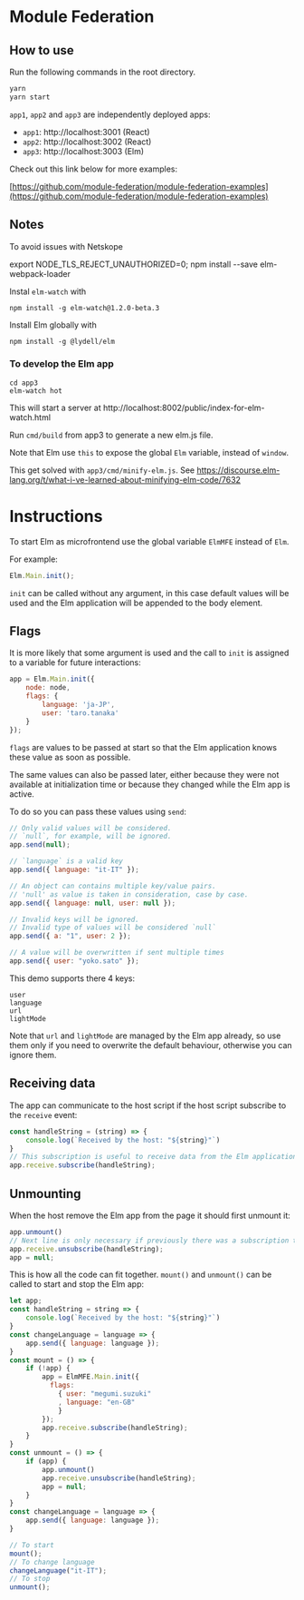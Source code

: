 # Module Federation

## How to use

Run the following commands in the root directory.

```bash
yarn
yarn start
```

`app1`, `app2` and `app3` are independently deployed apps:

- `app1`: http://localhost:3001 (React)
- `app2`: http://localhost:3002 (React)
- `app3`: http://localhost:3003 (Elm)

Check out this link below for more examples:

[https://github.com/module-federation/module-federation-examples](https://github.com/module-federation/module-federation-examples)

## Notes

To avoid issues with Netskope

export NODE_TLS_REJECT_UNAUTHORIZED=0; npm install --save elm-webpack-loader

Instal `elm-watch` with

```
npm install -g elm-watch@1.2.0-beta.3
```

Install Elm globally with

```
npm install -g @lydell/elm
```

### To develop the Elm app

```
cd app3
elm-watch hot
```

This will start a server at http://localhost:8002/public/index-for-elm-watch.html

Run `cmd/build` from app3 to generate a new elm.js file.

Note that Elm use `this` to expose the global `Elm` variable, instead of `window`.

This get solved with `app3/cmd/minify-elm.js`.
See https://discourse.elm-lang.org/t/what-i-ve-learned-about-minifying-elm-code/7632

# Instructions

To start Elm as microfrontend use the global variable `ElmMFE` instead of `Elm`.

For example:

```JavaScript
Elm.Main.init();
```

`init` can be called without any argument, in this case default values will be used and the Elm application will be appended to the body element.

## Flags


It is more likely that some argument is used and the call to `init` is assigned to a variable for future interactions:

```JavaScript
app = Elm.Main.init({
    node: node,
    flags: {
        language: 'ja-JP',
        user: 'taro.tanaka'
    }
});
```

`flags` are values to be passed at start so that the Elm application knows these value as soon as possible.

The same values can also be passed later, either because they were not available at initialization time or because they changed while the Elm app is active.

To do so you can pass these values using `send`:

```JavaScript
// Only valid values will be considered.
// `null`, for example, will be ignored.
app.send(null);

// `language` is a valid key
app.send({ language: "it-IT" });

// An object can contains multiple key/value pairs.
// 'null' as value is taken in consideration, case by case.
app.send({ language: null, user: null });

// Invalid keys will be ignored.
// Invalid type of values will be considered `null`
app.send({ a: "1", user: 2 });

// A value will be overwritten if sent multiple times
app.send({ user: "yoko.sato" });
```

This demo supports there 4 keys:

```
user
language
url
lightMode
```

Note that `url` and `lightMode` are managed by the Elm app already, so use them only if you need to overwrite the default behaviour, otherwise you can ignore them.

## Receiving data

The app can communicate to the host script if the host script subscribe to the `receive` event:

```JavaScript
const handleString = (string) => {
    console.log(`Received by the host: "${string}"`)
}
// This subscription is useful to receive data from the Elm application
app.receive.subscribe(handleString);
```

## Unmounting

When the host remove the Elm app from the page it should first unmount it:

```JavaScript
app.unmount()
// Next line is only necessary if previously there was a subscription to the `receive` event.
app.receive.unsubscribe(handleString);
app = null;
```

This is how all the code can fit together. `mount()` and `unmount()` can be called to start and stop the Elm app:

```JavaScript
let app;
const handleString = string => {
    console.log(`Received by the host: "${string}"`)
}
const changeLanguage = language => {
    app.send({ language: language });
}
const mount = () => {
    if (!app) {
        app = ElmMFE.Main.init({
          flags: 
            { user: "megumi.suzuki"
            , language: "en-GB"
            }
        });
        app.receive.subscribe(handleString);
    }
}
const unmount = () => {
    if (app) {
        app.unmount()
        app.receive.unsubscribe(handleString);
        app = null;
    }
}
const changeLanguage = language => {
    app.send({ language: language });
}

// To start
mount();
// To change language
changeLanguage("it-IT");
// To stop
unmount();
```






